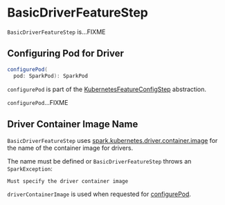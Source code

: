 # BasicDriverFeatureStep

`BasicDriverFeatureStep` is...FIXME

## <span id="configurePod"> Configuring Pod for Driver

```scala
configurePod(
  pod: SparkPod): SparkPod
```

`configurePod` is part of the [KubernetesFeatureConfigStep](KubernetesFeatureConfigStep.md#configurePod) abstraction.

`configurePod`...FIXME

## <span id="driverContainerImage"> Driver Container Image Name

`BasicDriverFeatureStep` uses [spark.kubernetes.driver.container.image](configuration-properties.md#spark.kubernetes.driver.container.image) for the name of the container image for drivers.

The name must be defined or `BasicDriverFeatureStep` throws an `SparkException`:

```text
Must specify the driver container image
```

`driverContainerImage` is used when requested for [configurePod](#configurePod).
